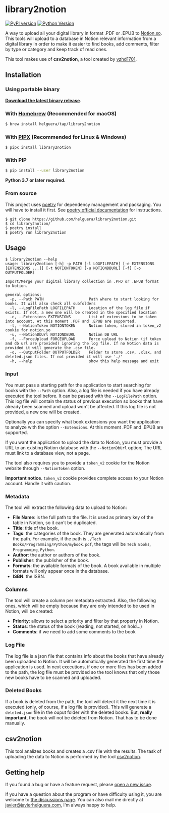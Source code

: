 # library2notion

[![PyPI version](https://img.shields.io/pypi/v/library2notion?label=version)](https://pypi.python.org/pypi/library2notion)
[![Python Version](https://img.shields.io/pypi/pyversions/library2notion.svg)](https://pypi.org/project/library2notion/)

A way to upload all your digital library in format .PDF or .EPUB to [Notion.so](https://notion.so). This tools will upload to a database in Notion relevant information from a digital library in order to make it easier to find books, add comments, filter by type or category and keep track of read ones.

This tool makes use of **csv2notion**, a tool created by [vzhd1701](https://github.com/vzhd1701/csv2notion).

## Installation

### Using portable binary

[**Download the latest binary release**](https://github.com/helguera/library2notion/releases/latest).

### With [Homebrew](https://brew.sh/) (Recommended for macOS)

```bash
$ brew install helguera/tap/library2notion
```

### With [PIPX](https://github.com/pypa/pipx) (Recommended for Linux & Windows)

```shell
$ pipx install library2notion
```

### With PIP

```bash
$ pip install --user library2notion
```

**Python 3.7 or later required.**

### From source

This project uses [poetry](https://python-poetry.org/) for dependency management and packaging. You will have to install it first. See [poetry official documentation](https://python-poetry.org/docs/) for instructions.

```shell
$ git clone https://github.com/helguera/library2notion.git
$ cd library2notion/
$ poetry install 
$ poetry run library2notion
```

## Usage

```plain
$ library2notion --help
usage: library2notion [-h] -p PATH [-l LOGFILEPATH] [-e EXTENSIONS [EXTENSIONS ...]] [-t NOTIONTOKEN] [-u NOTIONDBURL] [-f] [-o OUTPUTFOLDER]

Import/Merge your digital library collection in .PFD or .EPUB format to Notion.

general options:
  -p, --Path PATH                    Path where to start looking for books. It will also check all subfolders
  -l, --LogFilePath LOGFILEPATH      Location of the log file if exists. If not, a new one will be created in the specified location
  -e, --Extensions EXTENSIONS        List of extensions to be taken into account. At this moment .PDF and .EPUB are supported.
  -t, --NotionToken NOTIONTOKEN      Notion token, stored in token_v2 cookie for notion.so
  -u, --NotionDbUrl NOTIONDBURL      Notion DB URL
  -f, --ForceUpload FORCEUPLOAD      Force upload to Notion (if token and db url are provided) ignoring the log file. If no Notion data is provided it will generate the .csv file.
  -o, --OutputFolder OUTPUTFOLDER    Folder to store .csv, .xlsx, and deleted.json files. If not provided it will use './'
  -h, --help                         show this help message and exit
```

### Input

You must pass a starting path for the application to start searching for books with the `--Path` option. Also, a log file is needed if you have already executed the tool before. It can be passed with the `--LogFilePath` option. This log file will contain the status of previous execution so books that have already been scanned and upload won't be affected. If this log file is not provided, a new one will be created.

Optionally you can specify what book extensions you want the application to analyze with the option `--Extensions`. At this moment .PDF and .EPUB are supported.

If you want the application to upload the data to Notion, you must provide a URL to an existing Notion database with the `--NotionDbUrl` option; The URL must link to a database view, not a page.

The tool also requires you to provide a `token_v2` cookie for the Notion website through `--NotionToken` option.

**Important notice**. `token_v2` cookie provides complete access to your Notion account. Handle it with caution.

### Metadata

The tool will extract the following data to upload to Notion:

- **File Name**: is the full path to the file. It is used as primary key of the table in Notion, so it can't be duplicated.
- **Title**: title of the book.
- **Tags**: the categories of the book. They are generated automatically from the path. For example, if the path is `./Tech Books/Programming/Python/mybook.pdf`, the tags will be `Tech Books`, `Programming`, `Python`.
- **Author**: the author or authors of the book.
- **Publisher**: the publisher of the book.
- **Formats**: the available formats of the book. A book available in multiple formats will only appear once in the database. 
- **ISBN**: the ISBN.

### Columns

The tool will create a column per metadata extracted. Also, the following ones, which will be empty because they are only intended to be used in Notion, will be created:

- **Priority**: allows to select a priority and filter by that property in Notion.
- **Status**: the status of the book (reading, not started, on hold...)
- **Comments**: if we need to add some comments to the book
  
### Log File

The log file is a json file that contains info about the books that have already been uploaded to Notion. It will be automatically generated the first time the application is used. In next executions, if one or more files has been added to the path, the log file must be provided so the tool knows that only those new books have to be scanned and uploaded.

### Deleted Books

If a book is deleted from the path, the tool will detect it the next time it is executed (only, of course, if a log file is provided). This will generate a `deleted.json` file in the ouput folder with the deleted books. But, **really important**, the book will not be deleted from Notion. That has to be done manually.

## csv2notion

This tool analizes books and creates a .csv file with the results. The task of uploading the data to Notion is performed by the tool [csv2notion](https://github.com/vzhd1701/csv2notion).

## Getting help

If you found a bug or have a feature request, please [open a new issue](https://github.com/helguera/library2notion/issues/new/choose).

If you have a question about the program or have difficulty using it, you are welcome to [the discussions page](https://github.com/helguera/library2notion/discussions). You can also mail me directly at [javier@javierhelguera.com](mailto:javier@javierhelguera.com), I'm always happy to help.
